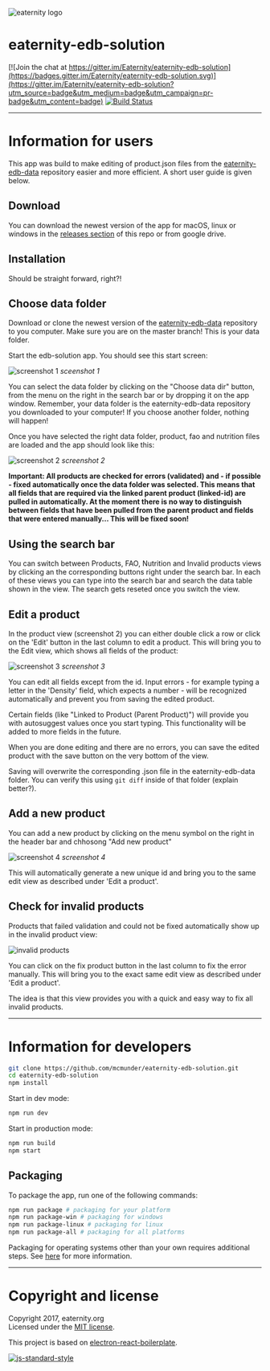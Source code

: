 ![eaternity logo](./docu/logo.png)
# eaternity-edb-solution

[![Join the chat at https://gitter.im/Eaternity/eaternity-edb-solution](https://badges.gitter.im/Eaternity/eaternity-edb-solution.svg)](https://gitter.im/Eaternity/eaternity-edb-solution?utm_source=badge&utm_medium=badge&utm_campaign=pr-badge&utm_content=badge) [![Build Status](https://travis-ci.org/Eaternity/eaternity-edb-solution.svg?branch=develop)](https://travis-ci.org/Eaternity/eaternity-edb-solution)

---
# Information for users
This app was build to make editing of product.json files from the [eaternity-edb-data](https://github.com/Eaternity/eaternity-edb-data) repository easier and more efficient. A short user guide is given below.

## Download
You can download the newest version of the app for macOS, linux or windows in the [releases section](https://github.com/Eaternity/eaternity-edb-solution/releases) of this repo or from google drive.

## Installation
Should be straight forward, right?!

## Choose data folder
Download or clone the newest version of the [eaternity-edb-data](https://github.com/Eaternity/eaternity-edb-data) repository to you computer. Make sure you are on the master branch! This is your data folder.

Start the edb-solution app. You should see this start screen:

![screenshot 1](./docu/startscreen.png)
*sceenshot 1*

You can select the data folder by clicking on the "Choose data dir" button, from the menu on the right in the search bar or by dropping it on the app window. Remember, your data folder is the eaternity-edb-data repository you downloaded to your computer! If you choose another folder, nothing will happen!

Once you have selected the right data folder, product, fao and nutrition files are loaded and the app should look like this:

![screenshot 2](./docu/prods-loaded.png)
*screenshot 2*

__Important: All products are checked for errors (validated) and - if possible - fixed automatically once the data folder was selected. This means that all fields that are required via the linked parent product (linked-id) are pulled in automatically. At the moment there is no way to distinguish between fields that have been pulled from the parent product and fields that were entered manually... This will be fixed soon!__

## Using the search bar
You can switch between Products, FAO, Nutrition and Invalid products views by clicking an the corresponding buttons right under the search bar. In each of these views you can type into the search bar and search the data table shown in the view. The search gets reseted once you switch the view.

## Edit a product
In the product view (screenshot 2) you can either double click a row or click on the 'Edit' button in the last column to edit a product. This will bring you to the Edit view, which shows all fields of the product:

![screenshot 3]()
*screenshot 3*

You can edit all fields except from the id. Input errors - for example typing a letter in the 'Density' field, which expects a number - will be recognized automatically and prevent you from saving the edited product.

Certain fields (like "Linked to Product (Parent Product)") will provide you with autosuggest values once you start typing. This functionality will be added to more fields in the future.

When you are done editing and there are no errors, you can save the edited product with the save button on the very bottom of the view.

Saving will overwrite the corresponding .json file in the eaternity-edb-data folder. You can verify this using `git diff` inside of that folder (explain better?).

## Add a new product
You can add a new product by clicking on the menu symbol on the right in the header bar and chhosong "Add new product"

![screenshot 4](./docu/add-new-product.png)
*screenshot 4*

This will automatically generate a new unique id and bring you to the same edit view as described under 'Edit a product'.

## Check for invalid products
Products that failed validation and could not be fixed automatically show up in the invalid product view:

![invalid products](./docu/invalid-prods.png)

You can click on the fix product button in the last column to fix the error manually. This will bring you to the exact same edit view as described under 'Edit a product'.

The idea is that this view provides you with a quick and easy way to fix all invalid products.

---
# Information for developers

```bash
git clone https://github.com/mcmunder/eaternity-edb-solution.git
cd eaternity-edb-solution
npm install
```

Start in dev mode:
```bash
npm run dev
```

Start in production mode:
```bash
npm run build
npm start
```

## Packaging
To package the app, run one of the following commands:
```bash
npm run package # packaging for your platform
npm run package-win # packaging for windows
npm run package-linux # packaging for linux
npm run package-all # packaging for all platforms
```

Packaging for operating systems other than your own requires additional steps. See [here](https://github.com/electron-userland/electron-builder/wiki/Multi-Platform-Build) for more information.

---
# Copyright and license

Copyright 2017, eaternity.org  
Licensed under the [MIT license](./LICENSE).

This project is based on [electron-react-boilerplate](https://github.com/chentsulin/electron-react-boilerplate).

[![js-standard-style](https://cdn.rawgit.com/feross/standard/master/badge.svg)](https://github.com/feross/standard)
